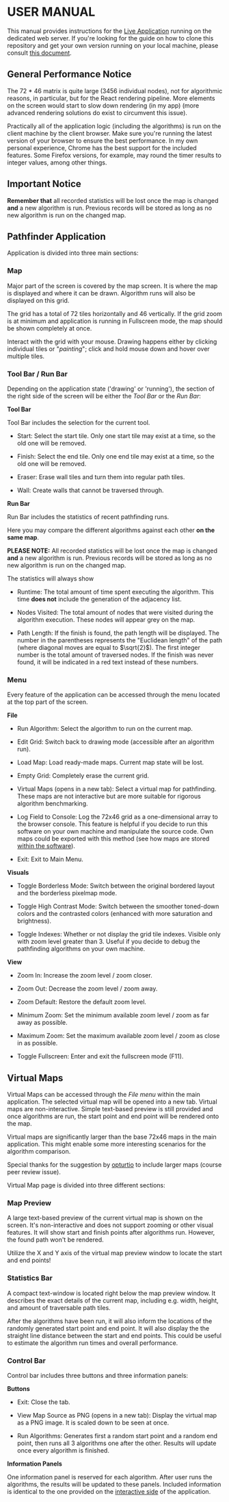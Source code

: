 # USER MANUAL

This manual provides instructions for the [Live Application](https://visualpathfinder.vercel.app/ "Visual Pathfinder Web Application") running on the dedicated web server. If you're looking for the guide on how to clone this repository and get your own version running on your local machine, please consult [this document](https://github.com/joonarafael/visualpathfinder/tree/main/documentation/installation_manual.md "Installation Manual").

## General Performance Notice

The 72 \* 46 matrix is quite large (3456 individual nodes), not for algorithmic reasons, in particular, but for the React rendering pipeline. More elements on the screen would start to slow down rendering (in my app) (more advanced rendering solutions do exist to circumvent this issue).

Practically all of the application logic (including the algorithms) is run on the client machine by the client browser. Make sure you're running the latest version of your browser to ensure the best performance. In my own personal experience, Chrome has the best support for the included features. Some Firefox versions, for example, may round the timer results to integer values, among other things.

## Important Notice

**Remember that** all recorded statistics will be lost once the map is changed **and** a new algorithm is run. Previous records will be stored as long as no new algorithm is run on the changed map.

## Pathfinder Application

Application is divided into three main sections:

### Map

Major part of the screen is covered by the map screen. It is where the map is displayed and where it can be drawn. Algorithm runs will also be displayed on this grid.

The grid has a total of 72 tiles horizontally and 46 vertically. If the grid zoom is at minimum and application is running in Fullscreen mode, the map should be shown completely at once.

Interact with the grid with your mouse. Drawing happens either by clicking individual tiles or "_painting_"; click and hold mouse down and hover over multiple tiles.

### Tool Bar / Run Bar

Depending on the application state ('drawing' or 'running'), the section of the right side of the screen will be either the _Tool Bar_ or the _Run Bar_:

**Tool Bar**

Tool Bar includes the selection for the current tool.

- Start: Select the start tile. Only one start tile may exist at a time, so the old one will be removed.

- Finish: Select the end tile. Only one end tile may exist at a time, so the old one will be removed.

- Eraser: Erase wall tiles and turn them into regular path tiles.

- Wall: Create walls that cannot be traversed through.

**Run Bar**

Run Bar includes the statistics of recent pathfinding runs.

Here you may compare the different algorithms against each other **on the same map**.

**PLEASE NOTE:** All recorded statistics will be lost once the map is changed **and** a new algorithm is run. Previous records will be stored as long as no new algorithm is run on the changed map.

The statistics will always show

- Runtime: The total amount of time spent executing the algorithm. This time **does not** include the generation of the adjacency list.

- Nodes Visited: The total amount of nodes that were visited during the algorithm execution. These nodes will appear grey on the map.

- Path Length: If the finish is found, the path length will be displayed. The number in the parentheses represents the "Euclidean length" of the path (where diagonal moves are equal to $\sqrt{2}$). The first integer number is the total amount of traversed nodes. If the finish was never found, it will be indicated in a red text instead of these numbers.

### Menu

Every feature of the application can be accessed through the menu located at the top part of the screen.

**File**

- Run Algorithm: Select the algorithm to run on the current map.

- Edit Grid: Switch back to drawing mode (accessible after an algorithm run).

- Load Map: Load ready-made maps. Current map state will be lost.

- Empty Grid: Completely erase the current grid.

- Virtual Maps (opens in a new tab): Select a virtual map for pathfinding. These maps are not interactive but are more suitable for rigorous algorithm benchmarking.

- Log Field to Console: Log the 72x46 grid as a one-dimensional array to the browser console. This feature is helpful if you decide to run this software on your own machine and manipulate the source code. Own maps could be exported with this method (see how maps are stored [within the software](https://github.com/joonarafael/visualpathfinder/tree/main/app/maps "Maps Folder")).

- Exit: Exit to Main Menu.

**Visuals**

- Toggle Borderless Mode: Switch between the original bordered layout and the borderless pixelmap mode.

- Toggle High Contrast Mode: Switch between the smoother toned-down colors and the contrasted colors (enhanced with more saturation and brightness).

- Toggle Indexes: Whether or not display the grid tile indexes. Visible only with zoom level greater than 3. Useful if you decide to debug the pathfinding algorithms on your own machine.

**View**

- Zoom In: Increase the zoom level / zoom closer.

- Zoom Out: Decrease the zoom level / zoom away.

- Zoom Default: Restore the default zoom level.

- Minimum Zoom: Set the minimum available zoom level / zoom as far away as possible.

- Maximum Zoom: Set the maximum available zoom level / zoom as close in as possible.

- Toggle Fullscreen: Enter and exit the fullscreen mode (F11).

## Virtual Maps

Virtual Maps can be accessed through the _File menu_ within the main application. The selected virtual map will be opened into a new tab. Virtual maps are non-interactive. Simple text-based preview is still provided and once algorithms are run, the start point and end point will be rendered onto the map.

Virtual maps are significantly larger than the base 72x46 maps in the main application. This might enable some more interesting scenarios for the algorithm comparison.

Special thanks for the suggestion by [opturtio](https://github.com/opturtio "opturtio on GitHub") to include larger maps (course peer review issue).

Virtual Map page is divided into three different sections:

### Map Preview

A large text-based preview of the current virtual map is shown on the screen. It's non-interactive and does not support zooming or other visual features. It will show start and finish points after algorithms run. However, the found path won't be rendered.

Utilize the X and Y axis of the virtual map preview window to locate the start and end points!

### Statistics Bar

A compact text-window is located right below the map preview window. It describes the exact details of the current map, including e.g. width, height, and amount of traversable path tiles.

After the algorithms have been run, it will also inform the locations of the randomly generated start point and end point. It will also display the the straight line distance between the start and end points. This could be useful to estimate the algorithm run times and overall performance.

### Control Bar

Control bar includes three buttons and three information panels:

**Buttons**

- Exit: Close the tab.

- View Map Source as PNG (opens in a new tab): Display the virtual map as a PNG image. It is scaled down to be seen at once.

- Run Algorithms: Generates first a random start point and a random end point, then runs all 3 algorithms one after the other. Results will update once every algorithm is finished.

**Information Panels**

One information panel is reserved for each algorithm. After user runs the algorithms, the results will be updated to these panels. Included information is identical to the one provided on the [interactive side](https://github.com/joonarafael/visualpathfinder/blob/main/documentation/user_manual.md#tool-bar--run-bar "Tool Bar / Run Bar") of the application.
